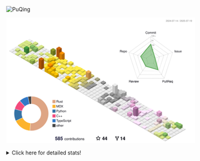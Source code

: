 ![PuQing](https://user-images.githubusercontent.com/27223114/171565019-9a56fae6-b08b-421f-99db-7e830da42371.png)

![](./profile-3d-contrib/profile-season-animate.svg)

<details>
<summary>Click here for detailed stats!</summary>

<!--START_SECTION:waka-->
![Lines of code](https://img.shields.io/badge/From%20Hello%20World%20I%27ve%20Written-2.3%20million%20lines%20of%20code-blue)

**🐱 My GitHub Data** 

> 📦 449.2 kB Used in GitHub's Storage 
 > 
> 🏆 259 Contributions in the Year 2025
 > 
> 🚫 Not Opted to Hire
 > 
> 📜 39 Public Repositories 
 > 
> 🔑 34 Private Repositories 
 > 
**I'm an Early 🐤** 

```text
🌞 Morning                858 commits         ██░░░░░░░░░░░░░░░░░░░░░░░   09.98 % 
🌆 Daytime                3696 commits        ███████████░░░░░░░░░░░░░░   43.00 % 
🌃 Evening                1956 commits        ██████░░░░░░░░░░░░░░░░░░░   22.75 % 
🌙 Night                  2086 commits        ██████░░░░░░░░░░░░░░░░░░░   24.27 % 
```


📊 **This Week I Spent My Time On** 

```text
💬 Programming Languages: 
Surfing                  20 hrs 53 mins      █████████████░░░░░░░░░░░░   52.53 % 
Chat                     11 hrs 25 mins      ███████░░░░░░░░░░░░░░░░░░   28.73 % 
ShellSession             3 hrs 42 mins       ██░░░░░░░░░░░░░░░░░░░░░░░   09.32 % 
Python                   1 hr 28 mins        █░░░░░░░░░░░░░░░░░░░░░░░░   03.72 % 
Music                    1 hr 12 mins        █░░░░░░░░░░░░░░░░░░░░░░░░   03.04 % 

🔥 Editors: 
Arc                      20 hrs 53 mins      █████████████░░░░░░░░░░░░   52.53 % 
WeChat                   10 hrs 37 mins      ███████░░░░░░░░░░░░░░░░░░   26.72 % 
Ghostty                  3 hrs 42 mins       ██░░░░░░░░░░░░░░░░░░░░░░░   09.34 % 
VS Code                  2 hrs 18 mins       █░░░░░░░░░░░░░░░░░░░░░░░░   05.81 % 
NetEaseMusic             1 hr 12 mins        █░░░░░░░░░░░░░░░░░░░░░░░░   03.04 % 

💻 Operating System: 
Mac                      37 hrs 35 mins      ████████████████████████░   94.49 % 
WSL                      1 hr 15 mins        █░░░░░░░░░░░░░░░░░░░░░░░░   03.14 % 
Linux                    56 mins             █░░░░░░░░░░░░░░░░░░░░░░░░   02.37 % 
```


<!--END_SECTION:waka-->
</details>
